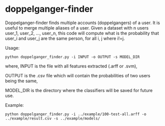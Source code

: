 doppelganger-finder
===================

Doppelganger-finder finds multiple accounts (doppelgangers) of a user. 
It is useful to merge multiple aliases of a user. 
Given a dataset with n users user_1, user_2, ..., user_n, this code will compute what is the probability that user_i and user_j are the same person, for all i, j where i!=j.

Usage:

    python doppelganger_finder.py -i INPUT -o OUTPUT -s MODEL_DIR

where, INPUT is the file with all features extracted (.arff or .svm),

OUTPUT is the .csv file which will contain the probabilities of two users being the same,

MODEL_DIR is the directory where the classifiers will be saved for future use.

Example:

    python doppelganger_finder.py -i ../example/100-test-all.arff -o ../example/result.csv -s ../example/models/
